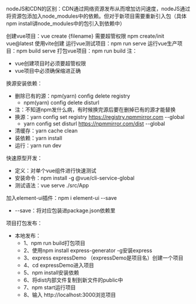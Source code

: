 nodeJS和CDN的区别：CDN通过网络资源发布从而增加访问速度，nodeJS通过将资源包添加入node_modules中的依赖。但对于新项目需要重新引入包（具体npm install讲node_modules中的包引入到依赖中）

创建vue项目：vue create {filename} 需要超管权限
			npm create/init vue@latest  使用vite创建
运行vue测试项目：npm run serve
运行vue生产项目：npm build serve
打包vue项目：npm run build
注：
- vue创建项目时必须要超管权限
- vue项目中必须确保缩进正确

换源安装依赖：
- 删除已有的源：npm(yarn) config delete registry
    - npm(yarn) config delete disturl
- 注：不知道npm发什么病，有时候换完源后要在删掉已有的源才能替换
- 换源：yarn config set registry https://registry.npmmirror.com --global
	- yarn config set disturl https://npmmirror.com/dist --global
- 清缓存：yarn cache clean
- 装依赖：yarn install
- 运行：yarn run dev

快速原型开发：
- 定义：对单个vue组件进行快速测试
- 安装命令：npm install -g @vue/cli-service-global
- 测试语法：vue serve ./src/App

加入element-ui插件：npm i element-ui --save
- --save：将对应包装进package.json依赖里

项目打包发布：
- 本地发布：
	- 1、npm run build打包项目
	- 2、使用npm install express-generator -g安装express
	- 3、express expressDemo （expressDemo是项目名）创建一个项目
	- 4、cd expressDemo进入项目
	- 5、npm install安装依赖
	- 6、将dist内部文件复制到新文件的public中
	- 7、npm start运行项目
	- 8、输入 http://localhost:3000浏览项目